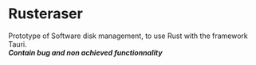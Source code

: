 # Rusteraser
Prototype of Software disk management, to use Rust with the framework Tauri.
<br>
***Contain bug and non achieved functionnality***
